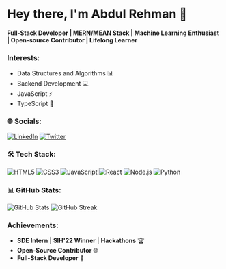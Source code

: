 # Hey there, I'm Abdul Rehman 👋

**Full-Stack Developer | MERN/MEAN Stack | Machine Learning Enthusiast | Open-source Contributor | Lifelong Learner**

### Interests:
- Data Structures and Algorithms 📊
- Backend Development 💻
- JavaScript ⚡
- TypeScript 🚀

### 🌐 Socials:
[![LinkedIn](https://img.shields.io/badge/LinkedIn-%230077B5.svg?style=for-the-badge&logo=linkedin&logoColor=white)](your-linkedin-url)
[![Twitter](https://img.shields.io/badge/Twitter-%231DA1F2.svg?style=for-the-badge&logo=twitter&logoColor=white)](your-twitter-url)

### 🛠 Tech Stack:
![HTML5](https://img.shields.io/badge/HTML5-%23E34F26.svg?style=for-the-badge&logo=html5&logoColor=white)
![CSS3](https://img.shields.io/badge/CSS3-%231572B6.svg?style=for-the-badge&logo=css3&logoColor=white)
![JavaScript](https://img.shields.io/badge/JavaScript-%23F7DF1E.svg?style=for-the-badge&logo=javascript&logoColor=black)
![React](https://img.shields.io/badge/React-%2320232a.svg?style=for-the-badge&logo=react&logoColor=%2361DAFB)
![Node.js](https://img.shields.io/badge/Node.js-%2343853D.svg?style=for-the-badge&logo=node.js&logoColor=white)
![Python](https://img.shields.io/badge/Python-%233776AB.svg?style=for-the-badge&logo=python&logoColor=white)


### 📊 GitHub Stats:
![GitHub Stats](https://github-readme-stats.vercel.app/api?username=manwithbigheart&show_icons=true&theme=default)
![GitHub Streak](https://github-readme-streak-stats.herokuapp.com/?user=manwithbigheart&theme=default)

### Achievements:
- **SDE Intern** | **SIH'22 Winner** | **Hackathons** 🏆
- **Open-Source Contributor** 🌐
- **Full-Stack Developer** 🌟
